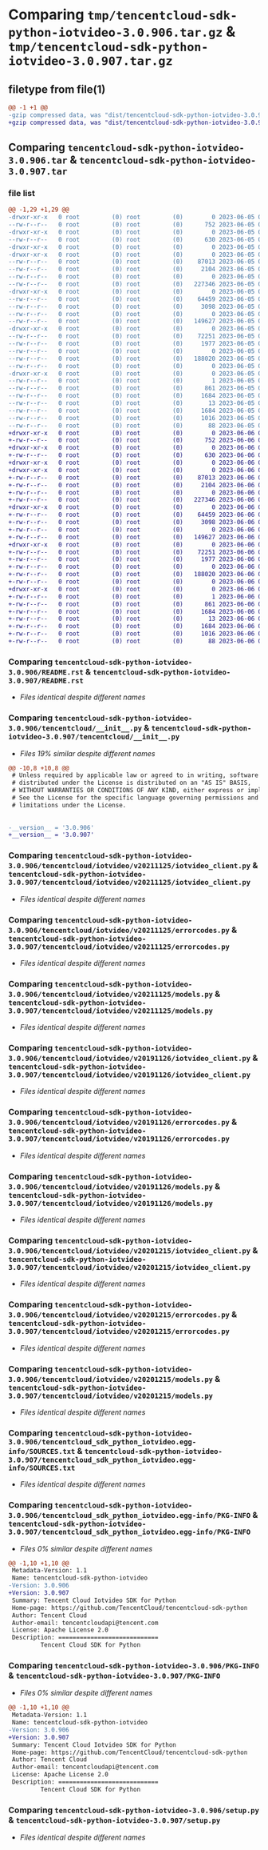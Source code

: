 # Comparing `tmp/tencentcloud-sdk-python-iotvideo-3.0.906.tar.gz` & `tmp/tencentcloud-sdk-python-iotvideo-3.0.907.tar.gz`

## filetype from file(1)

```diff
@@ -1 +1 @@
-gzip compressed data, was "dist/tencentcloud-sdk-python-iotvideo-3.0.906.tar", last modified: Mon Jun  5 00:36:51 2023, max compression
+gzip compressed data, was "dist/tencentcloud-sdk-python-iotvideo-3.0.907.tar", last modified: Tue Jun  6 02:29:11 2023, max compression
```

## Comparing `tencentcloud-sdk-python-iotvideo-3.0.906.tar` & `tencentcloud-sdk-python-iotvideo-3.0.907.tar`

### file list

```diff
@@ -1,29 +1,29 @@
-drwxr-xr-x   0 root         (0) root         (0)        0 2023-06-05 00:36:51.000000 tencentcloud-sdk-python-iotvideo-3.0.906/
--rw-r--r--   0 root         (0) root         (0)      752 2023-06-05 00:36:51.000000 tencentcloud-sdk-python-iotvideo-3.0.906/README.rst
-drwxr-xr-x   0 root         (0) root         (0)        0 2023-06-05 00:36:51.000000 tencentcloud-sdk-python-iotvideo-3.0.906/tencentcloud/
--rw-r--r--   0 root         (0) root         (0)      630 2023-06-05 00:36:51.000000 tencentcloud-sdk-python-iotvideo-3.0.906/tencentcloud/__init__.py
-drwxr-xr-x   0 root         (0) root         (0)        0 2023-06-05 00:36:51.000000 tencentcloud-sdk-python-iotvideo-3.0.906/tencentcloud/iotvideo/
-drwxr-xr-x   0 root         (0) root         (0)        0 2023-06-05 00:36:51.000000 tencentcloud-sdk-python-iotvideo-3.0.906/tencentcloud/iotvideo/v20211125/
--rw-r--r--   0 root         (0) root         (0)    87013 2023-06-05 00:36:51.000000 tencentcloud-sdk-python-iotvideo-3.0.906/tencentcloud/iotvideo/v20211125/iotvideo_client.py
--rw-r--r--   0 root         (0) root         (0)     2104 2023-06-05 00:36:51.000000 tencentcloud-sdk-python-iotvideo-3.0.906/tencentcloud/iotvideo/v20211125/errorcodes.py
--rw-r--r--   0 root         (0) root         (0)        0 2023-06-05 00:36:51.000000 tencentcloud-sdk-python-iotvideo-3.0.906/tencentcloud/iotvideo/v20211125/__init__.py
--rw-r--r--   0 root         (0) root         (0)   227346 2023-06-05 00:36:51.000000 tencentcloud-sdk-python-iotvideo-3.0.906/tencentcloud/iotvideo/v20211125/models.py
-drwxr-xr-x   0 root         (0) root         (0)        0 2023-06-05 00:36:51.000000 tencentcloud-sdk-python-iotvideo-3.0.906/tencentcloud/iotvideo/v20191126/
--rw-r--r--   0 root         (0) root         (0)    64459 2023-06-05 00:36:51.000000 tencentcloud-sdk-python-iotvideo-3.0.906/tencentcloud/iotvideo/v20191126/iotvideo_client.py
--rw-r--r--   0 root         (0) root         (0)     3098 2023-06-05 00:36:51.000000 tencentcloud-sdk-python-iotvideo-3.0.906/tencentcloud/iotvideo/v20191126/errorcodes.py
--rw-r--r--   0 root         (0) root         (0)        0 2023-06-05 00:36:51.000000 tencentcloud-sdk-python-iotvideo-3.0.906/tencentcloud/iotvideo/v20191126/__init__.py
--rw-r--r--   0 root         (0) root         (0)   149627 2023-06-05 00:36:51.000000 tencentcloud-sdk-python-iotvideo-3.0.906/tencentcloud/iotvideo/v20191126/models.py
-drwxr-xr-x   0 root         (0) root         (0)        0 2023-06-05 00:36:51.000000 tencentcloud-sdk-python-iotvideo-3.0.906/tencentcloud/iotvideo/v20201215/
--rw-r--r--   0 root         (0) root         (0)    72251 2023-06-05 00:36:51.000000 tencentcloud-sdk-python-iotvideo-3.0.906/tencentcloud/iotvideo/v20201215/iotvideo_client.py
--rw-r--r--   0 root         (0) root         (0)     1977 2023-06-05 00:36:51.000000 tencentcloud-sdk-python-iotvideo-3.0.906/tencentcloud/iotvideo/v20201215/errorcodes.py
--rw-r--r--   0 root         (0) root         (0)        0 2023-06-05 00:36:51.000000 tencentcloud-sdk-python-iotvideo-3.0.906/tencentcloud/iotvideo/v20201215/__init__.py
--rw-r--r--   0 root         (0) root         (0)   188020 2023-06-05 00:36:51.000000 tencentcloud-sdk-python-iotvideo-3.0.906/tencentcloud/iotvideo/v20201215/models.py
--rw-r--r--   0 root         (0) root         (0)        0 2023-06-05 00:36:51.000000 tencentcloud-sdk-python-iotvideo-3.0.906/tencentcloud/iotvideo/__init__.py
-drwxr-xr-x   0 root         (0) root         (0)        0 2023-06-05 00:36:51.000000 tencentcloud-sdk-python-iotvideo-3.0.906/tencentcloud_sdk_python_iotvideo.egg-info/
--rw-r--r--   0 root         (0) root         (0)        1 2023-06-05 00:36:51.000000 tencentcloud-sdk-python-iotvideo-3.0.906/tencentcloud_sdk_python_iotvideo.egg-info/dependency_links.txt
--rw-r--r--   0 root         (0) root         (0)      861 2023-06-05 00:36:51.000000 tencentcloud-sdk-python-iotvideo-3.0.906/tencentcloud_sdk_python_iotvideo.egg-info/SOURCES.txt
--rw-r--r--   0 root         (0) root         (0)     1684 2023-06-05 00:36:51.000000 tencentcloud-sdk-python-iotvideo-3.0.906/tencentcloud_sdk_python_iotvideo.egg-info/PKG-INFO
--rw-r--r--   0 root         (0) root         (0)       13 2023-06-05 00:36:51.000000 tencentcloud-sdk-python-iotvideo-3.0.906/tencentcloud_sdk_python_iotvideo.egg-info/top_level.txt
--rw-r--r--   0 root         (0) root         (0)     1684 2023-06-05 00:36:51.000000 tencentcloud-sdk-python-iotvideo-3.0.906/PKG-INFO
--rw-r--r--   0 root         (0) root         (0)     1016 2023-06-05 00:36:51.000000 tencentcloud-sdk-python-iotvideo-3.0.906/setup.py
--rw-r--r--   0 root         (0) root         (0)       88 2023-06-05 00:36:51.000000 tencentcloud-sdk-python-iotvideo-3.0.906/setup.cfg
+drwxr-xr-x   0 root         (0) root         (0)        0 2023-06-06 02:29:11.000000 tencentcloud-sdk-python-iotvideo-3.0.907/
+-rw-r--r--   0 root         (0) root         (0)      752 2023-06-06 02:29:11.000000 tencentcloud-sdk-python-iotvideo-3.0.907/README.rst
+drwxr-xr-x   0 root         (0) root         (0)        0 2023-06-06 02:29:11.000000 tencentcloud-sdk-python-iotvideo-3.0.907/tencentcloud/
+-rw-r--r--   0 root         (0) root         (0)      630 2023-06-06 02:29:11.000000 tencentcloud-sdk-python-iotvideo-3.0.907/tencentcloud/__init__.py
+drwxr-xr-x   0 root         (0) root         (0)        0 2023-06-06 02:29:11.000000 tencentcloud-sdk-python-iotvideo-3.0.907/tencentcloud/iotvideo/
+drwxr-xr-x   0 root         (0) root         (0)        0 2023-06-06 02:29:11.000000 tencentcloud-sdk-python-iotvideo-3.0.907/tencentcloud/iotvideo/v20211125/
+-rw-r--r--   0 root         (0) root         (0)    87013 2023-06-06 02:29:11.000000 tencentcloud-sdk-python-iotvideo-3.0.907/tencentcloud/iotvideo/v20211125/iotvideo_client.py
+-rw-r--r--   0 root         (0) root         (0)     2104 2023-06-06 02:29:11.000000 tencentcloud-sdk-python-iotvideo-3.0.907/tencentcloud/iotvideo/v20211125/errorcodes.py
+-rw-r--r--   0 root         (0) root         (0)        0 2023-06-06 02:29:11.000000 tencentcloud-sdk-python-iotvideo-3.0.907/tencentcloud/iotvideo/v20211125/__init__.py
+-rw-r--r--   0 root         (0) root         (0)   227346 2023-06-06 02:29:11.000000 tencentcloud-sdk-python-iotvideo-3.0.907/tencentcloud/iotvideo/v20211125/models.py
+drwxr-xr-x   0 root         (0) root         (0)        0 2023-06-06 02:29:11.000000 tencentcloud-sdk-python-iotvideo-3.0.907/tencentcloud/iotvideo/v20191126/
+-rw-r--r--   0 root         (0) root         (0)    64459 2023-06-06 02:29:11.000000 tencentcloud-sdk-python-iotvideo-3.0.907/tencentcloud/iotvideo/v20191126/iotvideo_client.py
+-rw-r--r--   0 root         (0) root         (0)     3098 2023-06-06 02:29:11.000000 tencentcloud-sdk-python-iotvideo-3.0.907/tencentcloud/iotvideo/v20191126/errorcodes.py
+-rw-r--r--   0 root         (0) root         (0)        0 2023-06-06 02:29:11.000000 tencentcloud-sdk-python-iotvideo-3.0.907/tencentcloud/iotvideo/v20191126/__init__.py
+-rw-r--r--   0 root         (0) root         (0)   149627 2023-06-06 02:29:11.000000 tencentcloud-sdk-python-iotvideo-3.0.907/tencentcloud/iotvideo/v20191126/models.py
+drwxr-xr-x   0 root         (0) root         (0)        0 2023-06-06 02:29:11.000000 tencentcloud-sdk-python-iotvideo-3.0.907/tencentcloud/iotvideo/v20201215/
+-rw-r--r--   0 root         (0) root         (0)    72251 2023-06-06 02:29:11.000000 tencentcloud-sdk-python-iotvideo-3.0.907/tencentcloud/iotvideo/v20201215/iotvideo_client.py
+-rw-r--r--   0 root         (0) root         (0)     1977 2023-06-06 02:29:11.000000 tencentcloud-sdk-python-iotvideo-3.0.907/tencentcloud/iotvideo/v20201215/errorcodes.py
+-rw-r--r--   0 root         (0) root         (0)        0 2023-06-06 02:29:11.000000 tencentcloud-sdk-python-iotvideo-3.0.907/tencentcloud/iotvideo/v20201215/__init__.py
+-rw-r--r--   0 root         (0) root         (0)   188020 2023-06-06 02:29:11.000000 tencentcloud-sdk-python-iotvideo-3.0.907/tencentcloud/iotvideo/v20201215/models.py
+-rw-r--r--   0 root         (0) root         (0)        0 2023-06-06 02:29:11.000000 tencentcloud-sdk-python-iotvideo-3.0.907/tencentcloud/iotvideo/__init__.py
+drwxr-xr-x   0 root         (0) root         (0)        0 2023-06-06 02:29:11.000000 tencentcloud-sdk-python-iotvideo-3.0.907/tencentcloud_sdk_python_iotvideo.egg-info/
+-rw-r--r--   0 root         (0) root         (0)        1 2023-06-06 02:29:11.000000 tencentcloud-sdk-python-iotvideo-3.0.907/tencentcloud_sdk_python_iotvideo.egg-info/dependency_links.txt
+-rw-r--r--   0 root         (0) root         (0)      861 2023-06-06 02:29:11.000000 tencentcloud-sdk-python-iotvideo-3.0.907/tencentcloud_sdk_python_iotvideo.egg-info/SOURCES.txt
+-rw-r--r--   0 root         (0) root         (0)     1684 2023-06-06 02:29:11.000000 tencentcloud-sdk-python-iotvideo-3.0.907/tencentcloud_sdk_python_iotvideo.egg-info/PKG-INFO
+-rw-r--r--   0 root         (0) root         (0)       13 2023-06-06 02:29:11.000000 tencentcloud-sdk-python-iotvideo-3.0.907/tencentcloud_sdk_python_iotvideo.egg-info/top_level.txt
+-rw-r--r--   0 root         (0) root         (0)     1684 2023-06-06 02:29:11.000000 tencentcloud-sdk-python-iotvideo-3.0.907/PKG-INFO
+-rw-r--r--   0 root         (0) root         (0)     1016 2023-06-06 02:29:11.000000 tencentcloud-sdk-python-iotvideo-3.0.907/setup.py
+-rw-r--r--   0 root         (0) root         (0)       88 2023-06-06 02:29:11.000000 tencentcloud-sdk-python-iotvideo-3.0.907/setup.cfg
```

### Comparing `tencentcloud-sdk-python-iotvideo-3.0.906/README.rst` & `tencentcloud-sdk-python-iotvideo-3.0.907/README.rst`

 * *Files identical despite different names*

### Comparing `tencentcloud-sdk-python-iotvideo-3.0.906/tencentcloud/__init__.py` & `tencentcloud-sdk-python-iotvideo-3.0.907/tencentcloud/__init__.py`

 * *Files 19% similar despite different names*

```diff
@@ -10,8 +10,8 @@
 # Unless required by applicable law or agreed to in writing, software
 # distributed under the License is distributed on an "AS IS" BASIS,
 # WITHOUT WARRANTIES OR CONDITIONS OF ANY KIND, either express or implied.
 # See the License for the specific language governing permissions and
 # limitations under the License.
 
 
-__version__ = '3.0.906'
+__version__ = '3.0.907'
```

### Comparing `tencentcloud-sdk-python-iotvideo-3.0.906/tencentcloud/iotvideo/v20211125/iotvideo_client.py` & `tencentcloud-sdk-python-iotvideo-3.0.907/tencentcloud/iotvideo/v20211125/iotvideo_client.py`

 * *Files identical despite different names*

### Comparing `tencentcloud-sdk-python-iotvideo-3.0.906/tencentcloud/iotvideo/v20211125/errorcodes.py` & `tencentcloud-sdk-python-iotvideo-3.0.907/tencentcloud/iotvideo/v20211125/errorcodes.py`

 * *Files identical despite different names*

### Comparing `tencentcloud-sdk-python-iotvideo-3.0.906/tencentcloud/iotvideo/v20211125/models.py` & `tencentcloud-sdk-python-iotvideo-3.0.907/tencentcloud/iotvideo/v20211125/models.py`

 * *Files identical despite different names*

### Comparing `tencentcloud-sdk-python-iotvideo-3.0.906/tencentcloud/iotvideo/v20191126/iotvideo_client.py` & `tencentcloud-sdk-python-iotvideo-3.0.907/tencentcloud/iotvideo/v20191126/iotvideo_client.py`

 * *Files identical despite different names*

### Comparing `tencentcloud-sdk-python-iotvideo-3.0.906/tencentcloud/iotvideo/v20191126/errorcodes.py` & `tencentcloud-sdk-python-iotvideo-3.0.907/tencentcloud/iotvideo/v20191126/errorcodes.py`

 * *Files identical despite different names*

### Comparing `tencentcloud-sdk-python-iotvideo-3.0.906/tencentcloud/iotvideo/v20191126/models.py` & `tencentcloud-sdk-python-iotvideo-3.0.907/tencentcloud/iotvideo/v20191126/models.py`

 * *Files identical despite different names*

### Comparing `tencentcloud-sdk-python-iotvideo-3.0.906/tencentcloud/iotvideo/v20201215/iotvideo_client.py` & `tencentcloud-sdk-python-iotvideo-3.0.907/tencentcloud/iotvideo/v20201215/iotvideo_client.py`

 * *Files identical despite different names*

### Comparing `tencentcloud-sdk-python-iotvideo-3.0.906/tencentcloud/iotvideo/v20201215/errorcodes.py` & `tencentcloud-sdk-python-iotvideo-3.0.907/tencentcloud/iotvideo/v20201215/errorcodes.py`

 * *Files identical despite different names*

### Comparing `tencentcloud-sdk-python-iotvideo-3.0.906/tencentcloud/iotvideo/v20201215/models.py` & `tencentcloud-sdk-python-iotvideo-3.0.907/tencentcloud/iotvideo/v20201215/models.py`

 * *Files identical despite different names*

### Comparing `tencentcloud-sdk-python-iotvideo-3.0.906/tencentcloud_sdk_python_iotvideo.egg-info/SOURCES.txt` & `tencentcloud-sdk-python-iotvideo-3.0.907/tencentcloud_sdk_python_iotvideo.egg-info/SOURCES.txt`

 * *Files identical despite different names*

### Comparing `tencentcloud-sdk-python-iotvideo-3.0.906/tencentcloud_sdk_python_iotvideo.egg-info/PKG-INFO` & `tencentcloud-sdk-python-iotvideo-3.0.907/tencentcloud_sdk_python_iotvideo.egg-info/PKG-INFO`

 * *Files 0% similar despite different names*

```diff
@@ -1,10 +1,10 @@
 Metadata-Version: 1.1
 Name: tencentcloud-sdk-python-iotvideo
-Version: 3.0.906
+Version: 3.0.907
 Summary: Tencent Cloud Iotvideo SDK for Python
 Home-page: https://github.com/TencentCloud/tencentcloud-sdk-python
 Author: Tencent Cloud
 Author-email: tencentcloudapi@tencent.com
 License: Apache License 2.0
 Description: ============================
         Tencent Cloud SDK for Python
```

### Comparing `tencentcloud-sdk-python-iotvideo-3.0.906/PKG-INFO` & `tencentcloud-sdk-python-iotvideo-3.0.907/PKG-INFO`

 * *Files 0% similar despite different names*

```diff
@@ -1,10 +1,10 @@
 Metadata-Version: 1.1
 Name: tencentcloud-sdk-python-iotvideo
-Version: 3.0.906
+Version: 3.0.907
 Summary: Tencent Cloud Iotvideo SDK for Python
 Home-page: https://github.com/TencentCloud/tencentcloud-sdk-python
 Author: Tencent Cloud
 Author-email: tencentcloudapi@tencent.com
 License: Apache License 2.0
 Description: ============================
         Tencent Cloud SDK for Python
```

### Comparing `tencentcloud-sdk-python-iotvideo-3.0.906/setup.py` & `tencentcloud-sdk-python-iotvideo-3.0.907/setup.py`

 * *Files identical despite different names*


